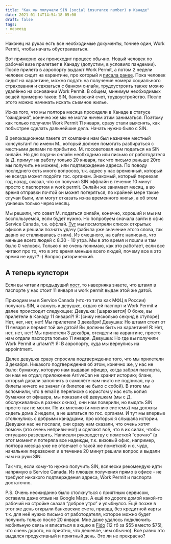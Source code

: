 ```yaml
---
title: "Как мы получали SIN (social insurance number) в Канаде"
date: 2021-01-14T14:54:18-05:00
draft: false
tags:
- переезд
---
```

Наконец на руках есть все необходимые документы, точнее один, Work Permit, чтобы начать обустраиваться. 

Вот примерно как происходит процесс обычно. Новый человек по рабочей визе прилетает в Канаду (допустим, в условиях пандемии). После прилета в аэропорту выдают Work Permit, а потом 2 недели человек сидит на карантине, про который я [писала ранее](https://natashakatson.github.io/ru/posts/quarantine/). Пока человек сидит на карантине, можно подать на получение номера социального страхования и связаться с банком онлайн, трудоустроить также можно удалённо на основании Work Permit. 
В общем, минимум необходимых вещей примерно таков: SIN, банковский счет, трудоустройство. После этого можно начинать искать съемное жилье. 

Из-за того, что мы полтора месяца просидели в Канаде в статусе “ожидания”, конечно же мы не могли ничем этим заниматься. Поэтому как только получили Work Permit 11 января, сразу стали выяснять, как побыстрее сделать дальнейшие дела. Начать нужно было с SIN.

В релокационном пакете от компании нам был назначен местный консультант по имени М., который должен помогать разбираться с местными делами по прибытию. М. посоветовал нам податься на SIN онлайн. Но для подачи онлайн необходимо или письмо от работодателя (а Д. примут на работу только 20 января, так что письмо раньше 20го мы получить не можем), или подтверждение адреса. По поводу последнего есть много вопросов, т.к. адрес у нас временный, который не всегда может подойти гос. органам. Знакомый, который переехал год назад, сказал, что он получил SIN оффлайн в течение 10 минут просто с паспортом и work permit. Онлайн же занимает месяц, а во время отправки почтой он может потеряться, по крайней мере такие случаи были, или могут отказать из-за временного жилья, а об этом узнаешь только через месяц.

Мы решили, что совет М. податься онлайн, конечно, хороший и мы им воспользуемся, если будет нужно. Но попробуем сначала зайти в офис Service Canada, т.е. оффлай. 
[Тут](http://www.servicecanada.gc.ca/tbsc-fsco/sc-dsp.jsp?rc=3591&lang=eng) мы посмотрели список открытых офисов и решили познать удачу (забыла уже значение этого слова, так давно не сталкивалась с ним). Из смешного, на сайте написано, что меньше всего людей с 8.30 - 10 утра. Мы в это время и пошли и там было 0 человек. Только я не очень понимаю, как это работает, если все читают про то, что в это время меньше всего людей, почему все в это время не идут? :) Вопрос риторический.

## А теперь кулстори

Если вы читали предыдущий [пост](https://natashakatson.github.io/ru/posts/welcome-to-canada/), то наверняка знаете, что штамп в паспорте у нас стоит 11 января и work permit выдан этой же датой. 

Приходим мы в Service Canada (что-то типа как МФЦ в России) получать SIN, я сажусь к девушке, отдаю ей паспорт и Work Permit и далее происходит следующее:
Девушка: [шарахается] О боже, вы прилетели в Канаду 11 января?!
Я: [сижу несколько секунд в ступоре] Нет, нет, нет, нет! Мы прилетели 3 декабря!
Девушка: Но штамп стоит от 11 января и пермит той же датой! Вы должны быть на карантине!
Я: Нет, нет, нет, нет! Мы прилетели 3 декабря, отсидели на карантине, просто нам отдали паспорта только 11 января.
Девушка: Но где вы получили Work Permit и штамп?!
Я: В аэропорту, куда мы вернулись на appointment.

Далее девушка сразу спросила подтверждение того, что мы прилетели 3 декабря. Никакого подтверждения об этом, конечно же, у нас не было: бумажку, которую нам выдавал офицер, когда забрал паспорта, он нам не отдал; приложение ArriveCan не хранит историю; бланк, который давали заполнить в самолёте нам никто не подписал, ну а билеты ничего не значат (и билетов не было с собой). В итоге мы вспомнили, что в email в переписке с юристом у нас есть копия бумажки от офицера, мы показали её девушкам (мы с Д. обслуживались в разных окнах), они нам поверили, но выдать SIN просто так не могли. По их мнению (и мнению системы) мы должны сидеть дома 2 недели, а не шататься по гос. органам. И тут мы впервые столкнулись с добрыми канадцами, про которых я слышала истории. Девушки нас не послали, они сразу нам сказали, что очень хотят помочь (это очень непривычно!) и сделают всё, что в их силах, чтобы ситуацию разрешить. Написали руководству с пометкой “срочно” (в этот момент я потеряла все надежды, т.к. визовый офис, например, полтора месяца уже не отвечает с такой же пометкой) и о, чудо, начальник перезвонил и в течение 20 минут решили вопрос и выдали нам на руки SIN.

Так что, если кому-то нужно получить SIN, всячески рекомендую идти напрямую в Service Canada. Из плюшек получения прямо в офисе - не требуют никакого подтверждения адреса, Work Permit и паспорта достаточно. 

P.S. Очень неожиданно было столкнуться с приятным сервисом, оставила даже отзыв на Google Maps. А ещё по дороге домой какой-то рабочий на стройке сказал “доброе утро” и улыбнулся. Ещё позже в этот же день открыли банковские счета, правда, без кредитной карты т.к. для неё нужно письмо от работодателя, которое можно будет получить только после 20 января. Мне даже удалось подключить мобильную связь и вписаться в акцию в [Fido](https://fido.sparkrefer.com/?utm_campaign=fido_raf1&amp;utm_content=bottom_content&amp;utm_medium=email&amp;utm_source=buyapowa&amp;utm_term=custom_email_325ad300-fd9c-11ea-8623-3d2c4398e224) (12 гб за $55 вместо $75!, что очень дорого, но приятно, что дешевле, чем обычно). Всё равно это выдался продуктивный и приятный день. Это ли не прекрасно?

